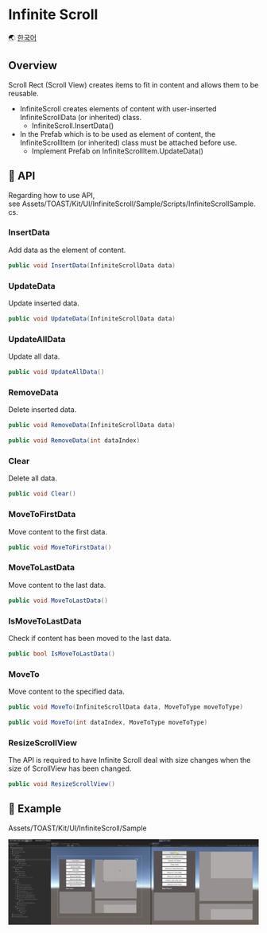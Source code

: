 # Infinite Scroll

🌏 [한국어](README.md)

## Overview

Scroll Rect (Scroll View) creates items to fit in content and allows them to be reusable.

* InfiniteScroll creates elements of content with user-inserted InfiniteScrollData (or inherited) class.
    * InfiniteScroll.InsertData()
* In the Prefab which is to be used as element of content, the InfiniteScrollItem (or inherited) class must be attached before use.
    * Implement Prefab on InfiniteScrollItem.UpdateData()

## 🔨 API

Regarding how to use API, see Assets/TOAST/Kit/UI/InfiniteScroll/Sample/Scripts/InfiniteScrollSample.cs.

### InsertData

Add data as the element of content.

```cs
public void InsertData(InfiniteScrollData data)
```

### UpdateData

Update inserted data.

```cs
public void UpdateData(InfiniteScrollData data)
```

### UpdateAllData

Update all data.

```cs
public void UpdateAllData()
```

### RemoveData

Delete inserted data.

```cs
public void RemoveData(InfiniteScrollData data)
```
```cs
public void RemoveData(int dataIndex)
```

### Clear

Delete all data.

```cs
public void Clear()
```

### MoveToFirstData

Move content to the first data.

```cs
public void MoveToFirstData()
```

### MoveToLastData

Move content to the last data.

```cs
public void MoveToLastData()
```

### IsMoveToLastData

Check if content has been moved to the last data.

```cs
public bool IsMoveToLastData()
```

### MoveTo

Move content to the specified data.

```cs
public void MoveTo(InfiniteScrollData data, MoveToType moveToType)
```

```cs
public void MoveTo(int dataIndex, MoveToType moveToType)
```

### ResizeScrollView

The API is required to have Infinite Scroll deal with size changes when the size of ScrollView has been changed.

```cs
public void ResizeScrollView()
```

## 🐾 Example

Assets/TOAST/Kit/UI/InfiniteScroll/Sample

![infinitescroll_sample](images/infinitescroll_sample.gif)

